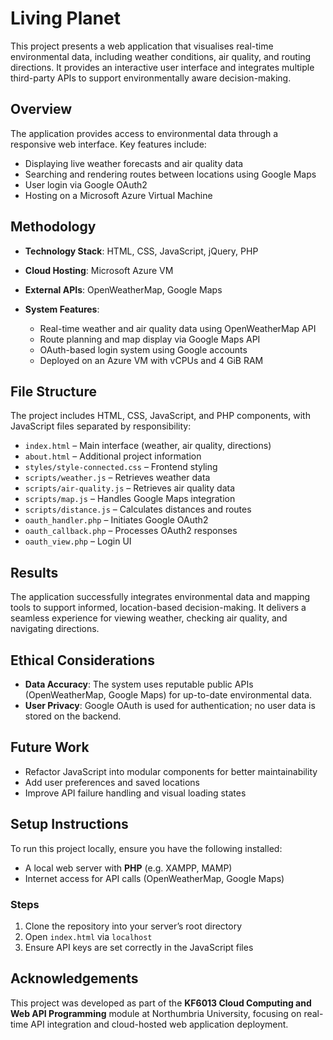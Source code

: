 # Living Planet

This project presents a web application that visualises real-time environmental data, including weather conditions, air quality, and routing directions. It provides an interactive user interface and integrates multiple third-party APIs to support environmentally aware decision-making.

## Overview

The application provides access to environmental data through a responsive web interface. Key features include:

- Displaying live weather forecasts and air quality data
- Searching and rendering routes between locations using Google Maps
- User login via Google OAuth2
- Hosting on a Microsoft Azure Virtual Machine

## Methodology

- **Technology Stack**: HTML, CSS, JavaScript, jQuery, PHP  
- **Cloud Hosting**: Microsoft Azure VM  
- **External APIs**: OpenWeatherMap, Google Maps

- **System Features**:
  - Real-time weather and air quality data using OpenWeatherMap API
  - Route planning and map display via Google Maps API
  - OAuth-based login system using Google accounts
  - Deployed on an Azure VM with vCPUs and 4 GiB RAM

## File Structure

The project includes HTML, CSS, JavaScript, and PHP components, with JavaScript files separated by responsibility:

- `index.html` – Main interface (weather, air quality, directions)  
- `about.html` – Additional project information  
- `styles/style-connected.css` – Frontend styling  
- `scripts/weather.js` – Retrieves weather data  
- `scripts/air-quality.js` – Retrieves air quality data  
- `scripts/map.js` – Handles Google Maps integration  
- `scripts/distance.js` – Calculates distances and routes  
- `oauth_handler.php` – Initiates Google OAuth2  
- `oauth_callback.php` – Processes OAuth2 responses  
- `oauth_view.php` – Login UI

## Results

The application successfully integrates environmental data and mapping tools to support informed, location-based decision-making. It delivers a seamless experience for viewing weather, checking air quality, and navigating directions.

## Ethical Considerations

- **Data Accuracy**: The system uses reputable public APIs (OpenWeatherMap, Google Maps) for up-to-date environmental data.  
- **User Privacy**: Google OAuth is used for authentication; no user data is stored on the backend.

## Future Work

- Refactor JavaScript into modular components for better maintainability  
- Add user preferences and saved locations  
- Improve API failure handling and visual loading states

## Setup Instructions

To run this project locally, ensure you have the following installed:

- A local web server with **PHP** (e.g. XAMPP, MAMP)
- Internet access for API calls (OpenWeatherMap, Google Maps)

### Steps

1. Clone the repository into your server’s root directory  
2. Open `index.html` via `localhost`  
3. Ensure API keys are set correctly in the JavaScript files

## Acknowledgements

This project was developed as part of the **KF6013 Cloud Computing and Web API Programming** module at Northumbria University, focusing on real-time API integration and cloud-hosted web application deployment.
